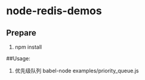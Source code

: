 # node-redis-demos

## Prepare

1. npm install

##Usage:

1. 优先级队列 babel-node examples/priority_queue.js
